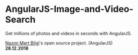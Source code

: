 # AngularJS-Image-and-Video-Search
Get millions of photos and videos in seconds with AngularJS.

<a href="https://nazimmertbilgi.com">Nazım Mert Bilgi</a>'s open source  project. (AngularJS)
<br><b>28.12.2018</b>
